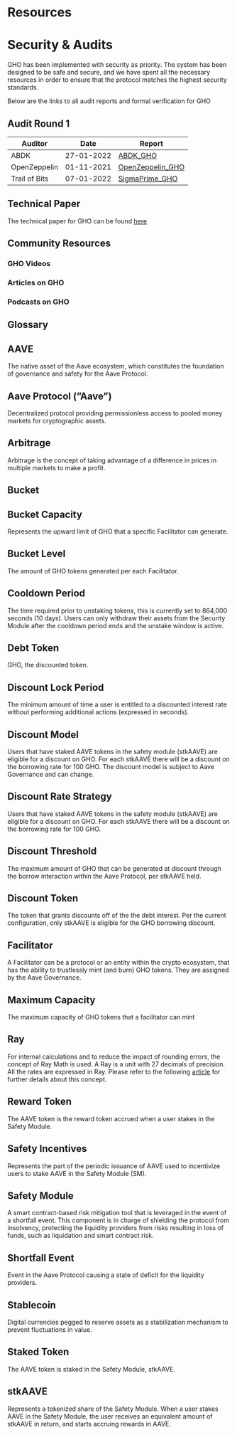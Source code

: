 # Resources

# Security & Audits

GHO has been implemented with security as priority. The system has been designed to be safe and secure, and we have spent all the necessary resources in order to ensure that the protocol matches the highest security standards.

Below are the links to all audit reports and formal verification for GHO

## Audit Round 1

| Auditor       | Date       | Report                                                                                                         |
| ------------- | ---------- | -------------------------------------------------------------------------------------------------------------- |
| ABDK          | 27-01-2022 | [ABDK_GHO](https://github.com/aave/aave-v3-core/blob/master/audits/27-01-2022_ABDK_AaveV3.pdf)                 |
| OpenZeppelin  | 01-11-2021 | [OpenZeppelin_GHO](https://github.com/aave/aave-v3-core/blob/master/audits/01-11-2021_OpenZeppelin_AaveV3.pdf) |
| Trail of Bits | 07-01-2022 | [SigmaPrime_GHO](https://github.com/aave/aave-v3-core/blob/master/audits/07-01-2022_TrailOfBits_AaveV3.pdf)    |

## Technical Paper

The technical paper for GHO can be found [here](https://github.com/aave/gho/blob/main/techpaper/GHO_Technical_Paper.pdf)

## Community Resources

### GHO Videos

### Articles on GHO

### Podcasts on GHO

## Glossary

## AAVE

The native asset of the Aave ecosystem, which constitutes the foundation of governance and safety for the Aave Protocol.

## Aave Protocol (”Aave”)

Decentralized protocol providing permissionless access to pooled money markets for cryptographic assets.

## Arbitrage

Arbitrage is the concept of taking advantage of a difference in prices in multiple markets to make a profit.

## Bucket

## Bucket Capacity

Represents the upward limit of GHO that a specific Facilitator can generate.

## Bucket Level

The amount of GHO tokens generated per each Facilitator.

## Cooldown Period

The time required prior to unstaking tokens, this is currently set to 864,000 seconds (10 days). Users can only withdraw their assets from the Security Module after the cooldown period ends and the unstake window is active.

## Debt Token

GHO, the discounted token.

## Discount Lock Period

The minimum amount of time a user is entitled to a discounted interest rate without performing additional actions (expressed in seconds).

## Discount Model

Users that have staked AAVE tokens in the safety module (stkAAVE) are eligible for a discount on GHO. For each stkAAVE there will be a discount on the borrowing rate for 100 GHO. The discount model is subject to Aave Governance and can change.

## Discount Rate Strategy

Users that have staked AAVE tokens in the safety module (stkAAVE) are eligible for a discount on GHO. For each stkAAVE there will be a discount on the borrowing rate for 100 GHO.

## Discount Threshold

The maximum amount of GHO that can be generated at discount through the borrow interaction within the Aave Protocol, per stkAAVE held.

## Discount Token

The token that grants discounts off of the the debt interest. Per the current configuration, only stkAAVE is eligible for the GHO borrowing discount.

## Facilitator

A Facilitator can be a protocol or an entity within the crypto ecosystem, that has the ability to trustlessly mint (and burn) GHO tokens. They are assigned by the Aave Governance.

## Maximum Capacity

The maximum capacity of GHO tokens that a facilitator can mint

## Ray

For internal calculations and to reduce the impact of rounding errors, the concept of Ray Math is used. A Ray is a unit with 27 decimals of precision. All the rates are expressed in Ray. Please refer to the following [article](https://medium.com/dapphub/introducing-ds-math-an-innovative-safe-math-library-d58bc88313da) for further details about this concept.

## Reward Token

The AAVE token is the reward token accrued when a user stakes in the Safety Module.

## Safety Incentives

Represents the part of the periodic issuance of AAVE used to incentivize users to stake AAVE in the Safety Module (SM).

## Safety Module

A smart contract-based risk mitigation tool that is leveraged in the event of a shortfall event. This component is in charge of shielding the protocol from insolvency, protecting the liquidity providers from risks resulting in loss of funds, such as liquidation and smart contract risk.

## Shortfall Event

Event in the Aave Protocol causing a state of deficit for the liquidity providers.

## Stablecoin

Digital currencies pegged to reserve assets as a stabilization mechanism to prevent fluctuations in value.

## Staked Token

The AAVE token is staked in the Safety Module, stkAAVE.

## stkAAVE

Represents a tokenized share of the Safety Module. When a user stakes AAVE in the Safety Module, the user receives an equivalent amount of stkAAVE in return, and starts accruing rewards in AAVE.
